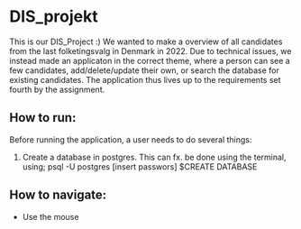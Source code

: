 # DIS_projekt

This is our DIS_Project :)
We wanted to make a overview of all candidates from the last folketingsvalg in Denmark in 2022.
Due to technical issues, we instead made an applicaton in the correct theme, where a person can see a few candidates, add/delete/update their own, or search the database for existing candidates. The application thus lives up to the requirements set fourth by the assignment. 


## How to run:

Before running the application, a user needs to do several things:
1. Create a database in postgres. This can fx. be done using the terminal, using;
psql -U postgres
[insert passwors]
$CREATE DATABASE

## How to navigate:
- Use the mouse
